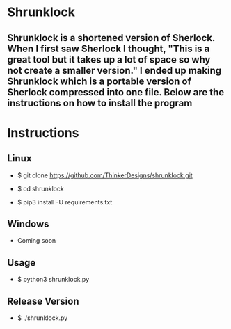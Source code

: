 # Shrunklock
## Shrunklock is a shortened version of Sherlock. When I first saw Sherlock I thought, "This is a great tool but it takes up a lot of space so why not create a smaller version." I ended up making Shrunklock which is a portable version of Sherlock compressed into one file. Below are the instructions on how to install the program
# Instructions

## Linux

* $ git clone https://github.com/ThinkerDesigns/shrunklock.git

* $ cd shrunklock

* $ pip3 install -U requirements.txt

## Windows

* Coming soon

## Usage

* $ python3 shrunklock.py

## Release Version

* $ ./shrunklock.py
